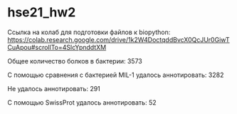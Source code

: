 # hse21_hw2

Ссылка на колаб для подготовки файлов к biopython: https://colab.research.google.com/drive/1k2W4DoctqddBvcX0QcJUr0GiwTCuApou#scrollTo=4SlcYpnddtXM

Общее количество болков в бактерии: 3573

С помощью сравнения с бактерией MIL-1 удалось аннотировать: 3282

Не удалось аннотировать: 291

С помощью SwissProt удалось аннотировать: 52
